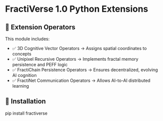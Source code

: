 # FractiVerse 1.0 Python Extensions

## 📌 Extension Operators
This module includes:
- ✅ 3D Cognitive Vector Operators → Assigns spatial coordinates to concepts
- ✅ Unipixel Recursive Operators → Implements fractal memory persistence and PEFF logic
- ✅ FractiChain Persistence Operators → Ensures decentralized, evolving AI cognition
- ✅ FractiNet Communication Operators → Allows AI-to-AI distributed learning

## 🚀 Installation

pip install fractiverse

